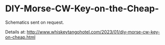 # DIY-Morse-CW-Key-on-the-Cheap-

Schematics sent on request.

Details at: 
http://www.whiskeytangohotel.com/2023/01/diy-morse-cw-key-on-cheap.html
